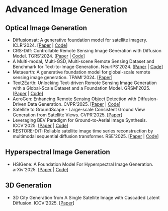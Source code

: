 # Advanced Image Generation

## Optical Image Generation

- Diffusionsat: A generative foundation model for satellite imagery. ICLR'2024. [[Paper](https://arxiv.org/abs/2312.03606) | [Code](https://www.samarkhanna.com/DiffusionSat/)]
- CRS-Diff: Controllable Remote Sensing Image Generation with Diffusion Model. TGRS'2024. [[Paper](https://arxiv.org/abs/2403.11614) | [Code](https://github.com/Sonettoo/CRS-Diff)]
- A Multi-modal, Multi-GSD, Multi-scene Remote Sensing Dataset and Benchmark for Text-to-Image Generation. NeurIPS'2024. [[Paper](https://proceedings.neurips.cc/paper_files/paper/2024/hash/1697e3fb412da11dc9488249f9e7bbc9-Abstract-Datasets_and_Benchmarks_Track.html) | [Code](https://github.com/ljl5261/MMM-RS)]
- Metaearth: A generative foundation model for global-scale remote sensing image generation. TPAMI'2024. [[Paper](https://arxiv.org/abs/2405.13570)]
- Text2Earth: Unlocking Text-driven Remote Sensing Image Generation with a Global-Scale Dataset and a Foundation Model. GRSM'2025. [[Paper](https://arxiv.org/abs/2501.00895) | [Code](https://github.com/chen-yang-liu/Text2Earth)]
- AeroGen: Enhancing Remote Sensing Object Detection with Diffusion-Driven Data Generation. CVPR'2025. [[Paper](https://arxiv.org/abs/2411.15497) | [Code](https://github.com/Sonettoo/AeroGen)]
- Satellite to GroundScape - Large-scale Consistent Ground View Generation from Satellite Views. CVPR'2025. [[Paper](https://openaccess.thecvf.com/content/CVPR2025/html/Xu_Satellite_to_GroundScape_-_Large-scale_Consistent_Ground_View_Generation_from_CVPR_2025_paper.html)]
- Leveraging BEV Paradigm for Ground-to-Aerial Image Synthesis. ICCV'2025. [[Paper](https://arxiv.org/abs/2408.01812) | [Code](https://github.com/opendatalab/skydiffusion)]
- RESTORE-DiT: Reliable satellite image time series reconstruction by multimodal sequential diffusion transformer. RSE'2025. [[Paper](https://doi.org/10.1016/j.rse.2025.114872) | [Code](https://github.com/SQD1/RESTORE-DiT)]

## Hyperspectral Image Generation

- HSIGene: A Foundation Model For Hyperspectral Image Generation. arXiv'2025. [[Paper](https://arxiv.org/abs/2409.12470) | [Code](https://github.com/LiPang/HSIGene)]

## 3D Generation

- 3D City Generation from A Single Satellite Image with Cascaded Latent Diffusion. ICCV'2025. [[Paper](https://arxiv.org/abs/2507.04403)]
